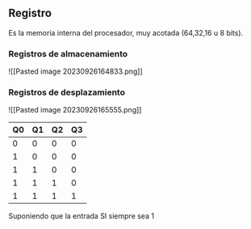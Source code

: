 ## Registro
Es la memoria interna del procesador, muy acotada (64,32,16 u 8 bits).
### Registros de almacenamiento
![[Pasted image 20230926164833.png]]

### Registros de desplazamiento
![[Pasted image 20230926165555.png]]

| Q0  | Q1  | Q2  | Q3  |
| --- | --- | --- | --- |
| 0   | 0   | 0   | 0   |
| 1   | 0   | 0   | 0   |
| 1   | 1   | 0   | 0   |
| 1   | 1   | 1   | 0   |
|  1   |   1  |  1   | 1    |

Suponiendo que la entrada SI siempre sea 1